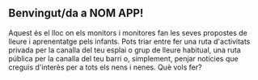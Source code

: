 ## Benvingut/da a NOM APP!

Aquest és el lloc on els monitors i monitores fan les seves propostes de lleure i aprenentatge pels infants. Pots triar entre fer una ruta d'activitats privada per la canalla del teu esplai o grup de lleure habitual, una ruta pública per la canalla del teu barri o, simplement, penjar notícies que creguis d'interès per a tots els nens i nenes. Què vols fer?
